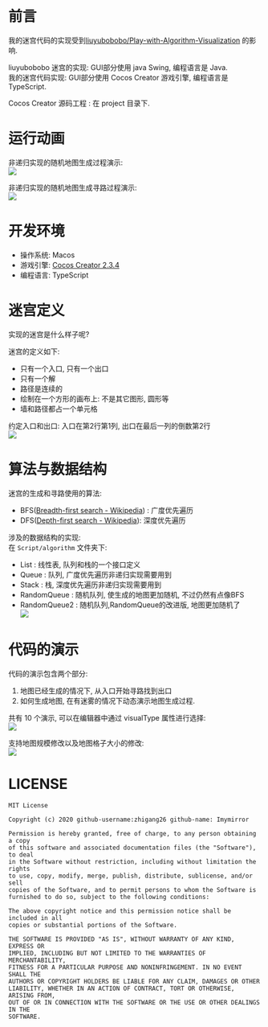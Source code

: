 # 前言  

我的迷宫代码的实现受到[liuyubobobo/Play-with-Algorithm-Visualization](https://github.com/liuyubobobo/Play-with-Algorithm-Visualization/tree/master/06-Maze-Generalization) 的影响.  

liuyubobobo 迷宫的实现: GUI部分使用 java Swing, 编程语言是 Java.  
我的迷宫代码实现: GUI部分使用 Cocos Creator 游戏引擎, 编程语言是 TypeScript.  

Cocos Creator 源码工程 : 在 project 目录下.  

# 运行动画  

非递归实现的随机地图生成过程演示:  
![](./Image/迷宫的寻路与程序生成/version2-generation.gif)  

非递归实现的随机地图生成寻路过程演示:  
![](./Image/迷宫的寻路与程序生成/version2-findpath.gif)  


# 开发环境  

- 操作系统: Macos  
- 游戏引擎: [Cocos Creator 2.3.4](https://www.cocos.com/creator)  
- 编程语言: TypeScript  

# 迷宫定义  

实现的迷宫是什么样子呢?   

迷宫的定义如下:  
- 只有一个入口, 只有一个出口  
- 只有一个解  
- 路径是连续的  
- 绘制在一个方形的画布上: 不是其它图形, 圆形等  
- 墙和路径都占一个单元格  

约定入口和出口: 入口在第2行第1列, 出口在最后一列的倒数第2行  
![](Image/迷宫的寻路与程序生成/2020-06-09-00-00-21.png)  

# 算法与数据结构  

迷宫的生成和寻路使用的算法:  
- BFS([Breadth-first search - Wikipedia](https://en.wikipedia.org/wiki/Breadth-first_search)) : 广度优先遍历  
- DFS([Depth-first search - Wikipedia](https://en.wikipedia.org/wiki/Depth-first_search)): 深度优先遍历  

涉及的数据结构的实现:  
在 `Script/algorithm` 文件夹下:  
- List : 线性表, 队列和栈的一个接口定义  
- Queue : 队列, 广度优先遍历非递归实现需要用到  
- Stack : 栈, 深度优先遍历非递归实现需要用到  
- RandomQueue : 随机队列, 使生成的地图更加随机, 不过仍然有点像BFS  
- RandomQueue2 : 随机队列,RandomQueue的改进版, 地图更加随机了  
![](Image/迷宫的寻路与程序生成/2020-06-09-00-18-43.png)  

# 代码的演示  

代码的演示包含两个部分:  
1. 地图已经生成的情况下, 从入口开始寻路找到出口  
2. 如何生成地图, 在有迷雾的情况下动态演示地图生成过程.  


共有 10 个演示, 可以在编辑器中通过 visualType 属性进行选择:  
![](Image/迷宫的寻路与程序生成/2020-06-09-00-05-53.png)  

支持地图规模修改以及地图格子大小的修改:  
![](Image/迷宫的寻路与程序生成/2020-06-09-00-08-45.png)  


# LICENSE

```
MIT License

Copyright (c) 2020 github-username:zhigang26 github-name: Imymirror 

Permission is hereby granted, free of charge, to any person obtaining a copy
of this software and associated documentation files (the "Software"), to deal
in the Software without restriction, including without limitation the rights
to use, copy, modify, merge, publish, distribute, sublicense, and/or sell
copies of the Software, and to permit persons to whom the Software is
furnished to do so, subject to the following conditions:

The above copyright notice and this permission notice shall be included in all
copies or substantial portions of the Software.

THE SOFTWARE IS PROVIDED "AS IS", WITHOUT WARRANTY OF ANY KIND, EXPRESS OR
IMPLIED, INCLUDING BUT NOT LIMITED TO THE WARRANTIES OF MERCHANTABILITY,
FITNESS FOR A PARTICULAR PURPOSE AND NONINFRINGEMENT. IN NO EVENT SHALL THE
AUTHORS OR COPYRIGHT HOLDERS BE LIABLE FOR ANY CLAIM, DAMAGES OR OTHER
LIABILITY, WHETHER IN AN ACTION OF CONTRACT, TORT OR OTHERWISE, ARISING FROM,
OUT OF OR IN CONNECTION WITH THE SOFTWARE OR THE USE OR OTHER DEALINGS IN THE
SOFTWARE.
```
